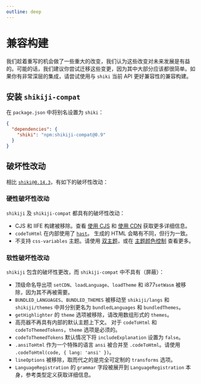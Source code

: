 ```yaml
---
outline: deep
---
```


# 兼容构建

我们趁着重写的机会做了一些重大的改变，我们认为这些改变对未来发展是有益的。可能的话，我们建议你尝试迁移这些变更，因为其中大部分应该都很简单。如果你有非常深层的集成，请尝试使用与 `shiki` 当前 API 更好兼容性的兼容构建。

## 安装 `shikiji-compat`

<Badges name="shikiji-compat" />

在 `package.json` 中将别名设置为 `shiki`：

```json
{
  "dependencies": {
    "shiki": "npm:shikiji-compat@0.9"
  }
}
```

## 破坏性改动

相比 [`shiki@0.14.3`](https://github.com/shikijs/shiki/releases/tag/v0.14.3)，有如下的破坏性改动：

### 硬性破坏性改动

`shikiji` 及 `shikiji-compat` 都具有的破坏性改动：

- CJS 和 IIFE 构建被移除。查看 [使用 CJS](/guide/install#cjs-usage) 和 [使用 CDN](/guide/install#cdn-usage) 获取更多详细信息。
- `codeToHtml` 在内部使用了 [`hast`](https://github.com/syntax-tree/hast)。 生成的 HTML 会略有不同，但行为一致。
- 不支持 `css-variables` 主题。请使用 [双主题](/guide/dual-themes)，或在 [主题颜色控制](/guide/theme-colors) 查看更多。

### 软性破坏性改动

`shikiji` 包含的破坏性更改，而 `shikiji-compat` 中不具有（屏蔽）：

- 顶级命名导出项 `setCDN`、`loadLanguage`、`loadTheme` 和 i877`setWasm` 被移除，因为其不再被需要。
- `BUNDLED_LANGUAGES`、`BUNDLED_THEMES` 被移动至 `shikiji/langs` 和 `shikiji/themes` 中并分别更名为 `bundledLanguages` 和 `bundledThemes`。
- `getHighlighter` 的 `theme` 选项被移除，请改用数组形式的 `themes`。
- 高亮器不再具有内部的默认主题上下文。 对于 `codeToHtml` 和 `codeToThemedTokens`，`theme` 选项是必须的。
- `codeToThemedTokens` 默认情况下将 `includeExplanation` 设置为 `false`。
- `.ansiToHtml` 作为一个特殊的语言 `ansi` 被合并至 `.codeToHtml`。请使用 `.codeToHtml(code, { lang: 'ansi' })`。
- `lineOptions` 被移除，取而代之的是完全可定制的 `transforms` 选项。
- `LanguageRegistration` 的 `grammar` 字段被展开到 `LanguageRegistration` 本身，参考类型定义获取详细信息。
